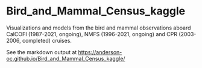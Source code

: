# Bird_and_Mammal_Census_kaggle
Visualizations and models from the bird and mammal observations aboard CalCOFI (1987-2021, ongoing), NMFS (1996-2021, ongoing) and CPR (2003-2006, completed) cruises.

See the markdown output at https://anderson-oc.github.io/Bird_and_Mammal_Census_kaggle/
